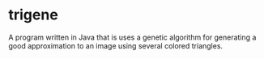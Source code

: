 trigene
=======

A program written in Java that is uses a genetic algorithm for
generating a good approximation to an image using several colored
triangles.
